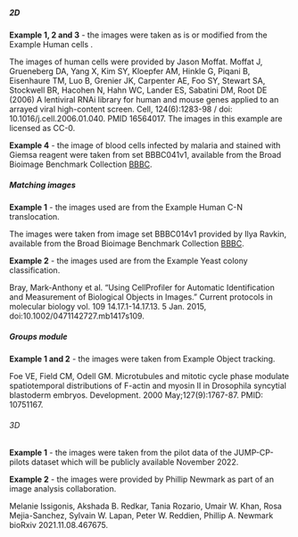 
##### 2D

**Example 1, 2 and 3** - the images were taken as is or modified from the Example Human cells .

The images of human cells were provided by Jason Moffat.
Moffat J, Grueneberg DA, Yang X, Kim SY, Kloepfer AM, Hinkle G, Piqani B, Eisenhaure TM, Luo B, Grenier JK, Carpenter AE, Foo SY, Stewart SA, Stockwell BR, Hacohen N, Hahn WC, Lander ES, Sabatini DM, Root DE (2006) A lentiviral RNAi library for human and mouse genes applied to an arrayed viral high-content screen. Cell, 124(6):1283-98 / doi: 10.1016/j.cell.2006.01.040. PMID 16564017.
The images in this example are licensed as CC-0.

**Example 4** - the image of blood cells infected by malaria and stained with Giemsa reagent were taken from set BBBC041v1, available from the Broad Bioimage Benchmark Collection [BBBC](https://bbbc.broadinstitute.org/BBBC041).

##### Matching images

**Example 1** - the images used are from the Example Human C-N translocation.

The images were taken from image set BBBC014v1 provided by Ilya Ravkin, available from the Broad Bioimage Benchmark Collection [BBBC](https://bbbc.broadinstitute.org/BBBC014/).

**Example 2** - the images used are from the Example Yeast colony classification.

Bray, Mark-Anthony et al. “Using CellProfiler for Automatic Identification and Measurement of Biological Objects in Images.” Current protocols in molecular biology vol. 109 14.17.1-14.17.13. 5 Jan. 2015, doi:10.1002/0471142727.mb1417s109.

##### Groups module

**Example 1 and 2** - the images were taken from Example Object tracking.

Foe VE, Field CM, Odell GM. Microtubules and mitotic cycle phase modulate spatiotemporal distributions of F-actin and myosin II in Drosophila syncytial blastoderm embryos. Development. 2000 May;127(9):1767-87. PMID: 10751167.

###### 3D

**Example 1** - the images were taken from the pilot data of the JUMP-CP-pilots dataset which will be publicly available November 2022.

**Example 2** - the images were provided by Phillip Newmark as part of an image analysis collaboration.

Melanie Issigonis, Akshada B. Redkar, Tania Rozario, Umair W. Khan, Rosa Mejia-Sanchez, Sylvain W. Lapan, Peter W. Reddien, Phillip A. Newmark
bioRxiv 2021.11.08.467675.
